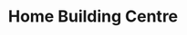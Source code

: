 ---
title: "Home Building Centre"
url: /lower-sackville/home-building-centre/
shop: doityourself
---
